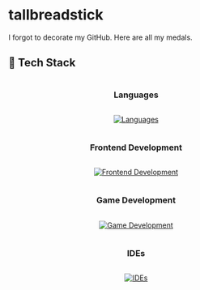 # tallbreadstick

I forgot to decorate my GitHub. Here are all my medals.

## 🚀 Tech Stack

<div style="display: flex; flex-direction: column; justify-content: center; align-items: center;">

  ### Languages
  [![Languages](https://skillicons.dev/icons?i=java,javascript,rust)](https://skillicons.dev)

  ### Frontend Development
  [![Frontend Development](https://skillicons.dev/icons?i=solidjs,tauri)](https://skillicons.dev)

  ### Game Development
  [![Game Development](https://skillicons.dev/icons?i=godot,bevy)](https://skillicons.dev)

  ### IDEs
  [![IDEs](https://skillicons.dev/icons?i=idea,vscode)](https://skillicons.dev)
  
</div>


<!---
damascussteel21/damascussteel21 is a ✨ special ✨ repository because its `README.md` (this file) appears on your GitHub profile.
You can click the Preview link to take a look at your changes.
--->
